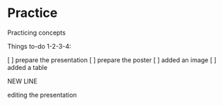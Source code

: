 # Practice
Practicing concepts


Things to-do 1-2-3-4: 

[ ] prepare the presentation
[ ] prepare the poster
[ ] added an image
[ ] added a table

NEW LINE

editing the presentation

